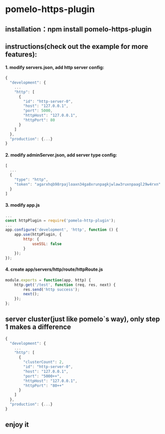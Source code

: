 # pomelo-https-plugin

## installation：npm install pomelo-https-plugin

## instructions(check out the example for more features):
#### 1. modify servers.json, add http server config:        
```js
{
  "development": {
    ...
    "http": [
      {
        "id": "http-server-0",
        "host": "127.0.0.1",
        "port": 5000,
        "httpHost": "127.0.0.1",
        "httpPort": 80
      }
    ]
  },
  "production": {...}
}
```
#### 2. modify adminServer.json, add server type config:        
```js
[
  ...
  {
    "type": "http",
    "token": "agarxhqb98rpajloaxn34ga8xrunpagkjwlaw3ruxnpaagl29w4rxn"
  }
]
```
#### 3. modify app.js       
```js
...
const httpPlugin = require('pomelo-http-plugin');
...
app.configure('development', 'http', function () {
    app.use(httpPlugin, {
        http: {
            useSSL: false
        }
    });
});
```
#### 4. create app/servers/http/route/httpRoute.js
```js
module.exports = function(app, http) {
    http.get('/test', function (req, res, next) {
        res.send('http success');
        next();
    });
};
```     
## server cluster(just like pomelo`s way), only step 1 makes a difference           
```js
{
  "development": {
    ...
    "http": [
      {
        "clusterCount": 2,
        "id": "http-server-0",
        "host": "127.0.0.1",
        "port": "5000++",
        "httpHost": "127.0.0.1",
        "httpPort": "80++"
      }
    ]
  },
  "production": {...}
}
```
## enjoy it
